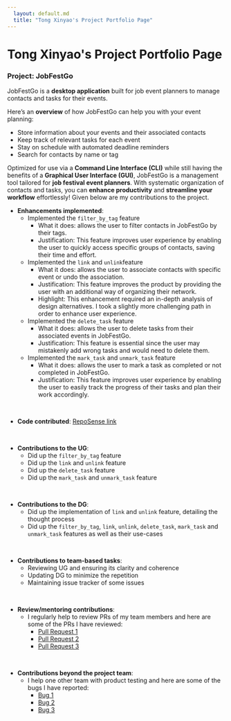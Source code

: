 ```yaml
---
  layout: default.md
  title: "Tong Xinyao's Project Portfolio Page"
---
```

# Tong Xinyao's Project Portfolio Page

### Project: JobFestGo

JobFestGo is a **desktop application** built for job event planners to manage contacts and tasks for their events.

Here’s an **overview** of how JobFestGo can help you with your event planning:
- Store information about your events and their associated contacts
- Keep track of relevant tasks for each event
- Stay on schedule with automated deadline reminders
- Search for contacts by name or tag

Optimized for use via a **Command Line Interface (CLI)** while still having the benefits of a **Graphical User Interface (GUI)**, JobFestGo is a management tool tailored for **job festival event planners**. With systematic organization of contacts and tasks, you can **enhance productivity** and **streamline your workflow** effortlessly!
Given below are my contributions to the project.

* **Enhancements implemented**:
  - Implemented the `filter_by_tag` feature
    - What it does: allows the user to filter contacts in JobFestGo by their tags.
    - Justification: This feature improves user experience by enabling the user to quickly access specific groups of contacts, saving their time and effort.
  - Implemented the `link` and `unlink`feature
    - What it does: allows the user to associate contacts with specific event or undo the association.
    - Justification: This feature improves the product by providing the user with an additional way of organizing their network.
    - Highlight: This enhancement required an in-depth analysis of design alternatives. I took a slightly more challenging path in order to enhance user experience.
  - Implemented the `delete_task` feature
    - What it does: allows the user to delete tasks from their associated events in JobFestGo.
    - Justification: This feature is essential since the user may mistakenly add wrong tasks and would need to delete them.
  - Implemented the `mark_task` and `unmark_task` feature
    - What it does: allows the user to mark a task as completed or not completed in JobFestGo.
    - Justification: This feature improves user experience by enabling the user to easily track the progress of their tasks and plan their work accordingly.

<br>

* **Code contributed**: [RepoSense link](https://nus-cs2103-ay2324s1.github.io/tp-dashboard/?search=xyt-t&breakdown=false&sort=groupTitle%20dsc&sortWithin=title&since=2023-09-22&timeframe=commit&mergegroup=&groupSelect=groupByRepos)

<br>

* **Contributions to the UG**:
  - Did up the `filter_by_tag` feature
  - Did up the `link` and `unlink` feature
  - Did up the `delete_task` feature
  - Did up the `mark_task` and `unmark_task` feature

<br>

* **Contributions to the DG**:
  - Did up the implementation of `link` and `unlink` feature, detailing the thought process
  - Did up the `filter_by_tag`, `link`, `unlink`, `delete_task`, `mark_task` and `unmark_task` features as well as their use-cases

<br>

* **Contributions to team-based tasks**:
  - Reviewing UG and ensuring its clarity and coherence
  - Updating DG to minimize the repetition
  - Maintaining issue tracker of some issues

<br>

* **Review/mentoring contributions**:
  - I regularly help to review PRs of my team members and here are some of the PRs I have reviewed:
    - [Pull Request 1](https://github.com/AY2324S1-CS2103T-T09-1/tp/pull/95)
    - [Pull Request 2](https://github.com/AY2324S1-CS2103T-T09-1/tp/pull/106)
    - [Pull Request 3](https://github.com/AY2324S1-CS2103T-T09-1/tp/pull/162)

<br>

* **Contributions beyond the project team**:
  - I help one other team with product testing and here are some of the bugs I have reported:
    - [Bug 1](https://github.com/xyT-T/ped/issues/2)
    - [Bug 2](https://github.com/xyT-T/ped/issues/7)
    - [Bug 3](https://github.com/xyT-T/ped/issues/13)
